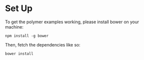 # Set Up #

To get the polymer examples working, please install bower on your machine:
```
npm install -g bower
```

Then, fetch the dependencies like so:
```
bower install
``` 